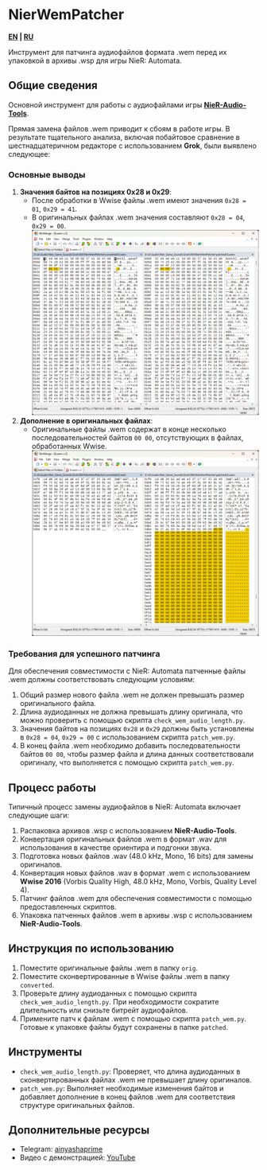 # NierWemPatcher
**[EN](https://github.com/GearStarter/NierWemPatcher/blob/main/README.md) | [RU](https://github.com/GearStarter/NierWemPatcher/blob/main/README-RU.md)**

Инструмент для патчинга аудиофайлов формата .wem перед их упаковкой в архивы .wsp для игры NieR: Automata.

## Общие сведения

Основной инструмент для работы с аудиофайлами игры **[NieR-Audio-Tools](https://github.com/NSACloud/NieR-Audio-Tools)**.

Прямая замена файлов .wem приводит к сбоям в работе игры. В результате тщательного анализа, включая побайтовое сравнение в шестнадцатеричном редакторе с использованием **Grok**, были выявлено следующее:

### Основные выводы

1. **Значения байтов на позициях 0x28 и 0x29**:
   - После обработки в Wwise файлы .wem имеют значения `0x28 = 01`, `0x29 = 41`.
   - В оригинальных файлах .wem значения составляют `0x28 = 04`, `0x29 = 00`.
![Image alt](https://github.com/GearStarter/NierWemPatcher/blob/main/assets/bytes.png)
2. **Дополнение в оригинальных файлах**:
   - Оригинальные файлы .wem содержат в конце несколько последовательностей байтов `00 00`, отсутствующих в файлах, обработанных Wwise.
![Image alt](https://github.com/GearStarter/NierWemPatcher/blob/main/assets/zeros.png)

### Требования для успешного патчинга

Для обеспечения совместимости с NieR: Automata патченные файлы .wem должны соответствовать следующим условиям:

1. Общий размер нового файла .wem не должен превышать размер оригинального файла.
2. Длина аудиоданных не должна превышать длину оригинала, что можно проверить с помощью скрипта `check_wem_audio_length.py`.
3. Значения байтов на позициях `0x28` и `0x29` должны быть установлены в `0x28 = 04`, `0x29 = 00` с использованием скрипта `patch_wem.py`.
4. В конец файла .wem необходимо добавить последовательности байтов `00 00`, чтобы размер файла и длина данных соответствовали оригиналу, что выполняется с помощью скрипта `patch_wem.py`.

## Процесс работы

Типичный процесс замены аудиофайлов в NieR: Automata включает следующие шаги:

1. Распаковка архивов .wsp с использованием **NieR-Audio-Tools**.
2. Конвертация оригинальных файлов .wem в формат .wav для использования в качестве ориентира и подгонки звука.
3. Подготовка новых файлов .wav (48.0 kHz, Mono, 16 bits) для замены оригиналов.
4. Конвертация новых файлов .wav в формат .wem с использованием **Wwise 2016** (Vorbis Quality High, 48.0 kHz, Mono, Vorbis, Quality Level 4).
5. Патчинг файлов .wem для обеспечения совместимости с помощью предоставленных скриптов.
6. Упаковка патченных файлов .wem в архивы .wsp с использованием **NieR-Audio-Tools**.

## Инструкция по использованию

1. Поместите оригинальные файлы .wem в папку `orig`.
2. Поместите сконвертированные в Wwise файлы .wem в папку `converted`.
3. Проверьте длину аудиоданных с помощью скрипта `check_wem_audio_length.py`. При необходимости сократите длительность или снизьте битрейт аудиофайлов.
4. Примените патч к файлам .wem с помощью скрипта `patch_wem.py`. Готовые к упаковке файлы будут сохранены в папке `patched`.

## Инструменты

- `check_wem_audio_length.py`: Проверяет, что длина аудиоданных в сконвертированных файлах .wem не превышает длину оригиналов.
- `patch_wem.py`: Выполняет необходимые изменения байтов и добавляет дополнение в конец файлов .wem для соответствия структуре оригинальных файлов.

## Дополнительные ресурсы

- Telegram: [ainyashaprime](https://t.me/ainyashaprime)
- Видео с демонстрацией: [YouTube](https://youtube.com/shorts/4wRLVO6P2VY?feature=share)